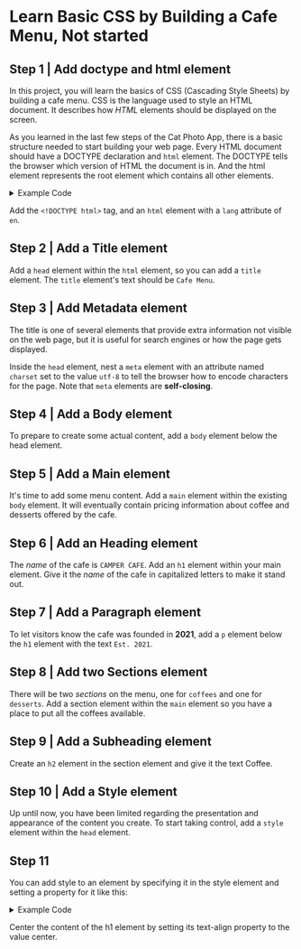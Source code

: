 
# Learn Basic CSS by Building a Cafe Menu, Not started

## Step 1 | Add doctype and html element 
In this project, you will learn the basics of CSS (Cascading Style Sheets) by building a cafe menu. CSS is the language used to style an HTML document. It describes how *HTML* elements should be displayed on the screen.

As you learned in the last few steps of the Cat Photo App, there is a basic structure needed to start building your web page. Every HTML document should have a DOCTYPE declaration and `html` element. The DOCTYPE tells the browser which version of HTML the document is in. And the html element represents the root element which contains all other elements.

<details>
<summary>Example Code</summary>

```html
<!DOCTYPE html>
<html lang="en">
<!--all other elements go here-->
</html>
```
</details>

Add the `<!DOCTYPE html>` tag, and an `html` element with a `lang` attribute of `en`.


## Step 2 | Add a Title element
Add a `head` element within the `html` element, so you can add a `title` element. The `title` element's text should be `Cafe Menu`.

## Step 3 | Add Metadata element
The title is one of several elements that provide extra information not visible on the web page, but it is useful for search engines or how the page gets displayed.

Inside the `head` element, nest a `meta` element with an attribute named `charset` set to the value `utf-8` to tell the browser how to encode characters for the page. Note that `meta` elements are **self-closing**.

## Step 4 | Add a Body element
To prepare to create some actual content, add a `body` element below the head element.

## Step 5 | Add a Main element
It's time to add some menu content. Add a `main` element within the existing `body` element. It will eventually contain pricing information about coffee and desserts offered by the cafe.

## Step 6 | Add an Heading element
The *name* of the cafe is `CAMPER CAFE`. Add an `h1` element within your main element. Give it the *name* of the cafe in capitalized letters to make it stand out.

## Step 7 | Add a Paragraph element
To let visitors know the cafe was founded in **2021**, add a `p` element below the `h1` element with the text `Est. 2021`.

## Step 8 | Add two Sections element
There will be two *sections* on the menu, one for `coffees` and one for `desserts`. Add a section element within the `main` element so you have a place to put all the coffees available.

## Step 9 | Add a Subheading element
Create an `h2` element in the section element and give it the text Coffee.

## Step 10 | Add a Style element
Up until now, you have been limited regarding the presentation and appearance of the content you create. To start taking control, add a `style` element within the `head` element.

## Step 11 
You can add style to an element by specifying it in the style element and setting a property for it like this:

<details>
<summary>Example Code</summary>

```css
element {
 property: value;
}
```
</details>

Center the content of the h1 element by setting its text-align property to the value center.